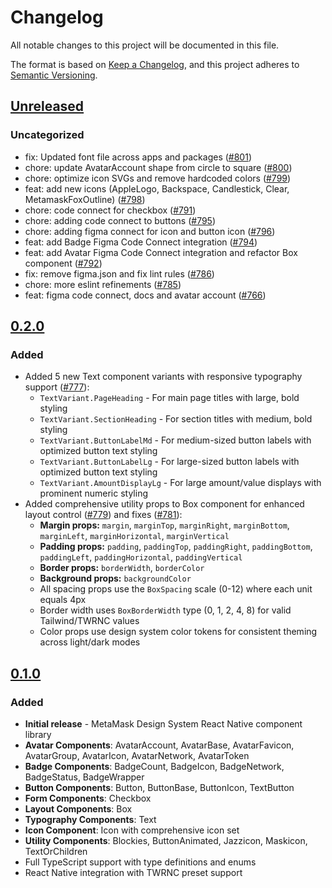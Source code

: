 # Changelog

All notable changes to this project will be documented in this file.

The format is based on [Keep a Changelog](https://keepachangelog.com/en/1.0.0/),
and this project adheres to [Semantic Versioning](https://semver.org/spec/v2.0.0.html).

## [Unreleased]

### Uncategorized

- fix: Updated font file across apps and packages ([#801](https://github.com/MetaMask/metamask-design-system/pull/801))
- chore: update AvatarAccount shape from circle to square ([#800](https://github.com/MetaMask/metamask-design-system/pull/800))
- chore: optimize icon SVGs and remove hardcoded colors ([#799](https://github.com/MetaMask/metamask-design-system/pull/799))
- feat: add new icons (AppleLogo, Backspace, Candlestick, Clear, MetamaskFoxOutline) ([#798](https://github.com/MetaMask/metamask-design-system/pull/798))
- chore: code connect for checkbox ([#791](https://github.com/MetaMask/metamask-design-system/pull/791))
- chore: adding code connect to buttons ([#795](https://github.com/MetaMask/metamask-design-system/pull/795))
- chore: adding figma connect for icon and button icon ([#796](https://github.com/MetaMask/metamask-design-system/pull/796))
- feat: add Badge Figma Code Connect integration ([#794](https://github.com/MetaMask/metamask-design-system/pull/794))
- feat: add Avatar Figma Code Connect integration and refactor Box component ([#792](https://github.com/MetaMask/metamask-design-system/pull/792))
- fix: remove figma.json and fix lint rules ([#786](https://github.com/MetaMask/metamask-design-system/pull/786))
- chore: more eslint refinements ([#785](https://github.com/MetaMask/metamask-design-system/pull/785))
- feat: figma code connect, docs and avatar account ([#766](https://github.com/MetaMask/metamask-design-system/pull/766))

## [0.2.0]

### Added

- Added 5 new Text component variants with responsive typography support ([#777](https://github.com/MetaMask/metamask-design-system/pull/777)):
  - `TextVariant.PageHeading` - For main page titles with large, bold styling
  - `TextVariant.SectionHeading` - For section titles with medium, bold styling
  - `TextVariant.ButtonLabelMd` - For medium-sized button labels with optimized button text styling
  - `TextVariant.ButtonLabelLg` - For large-sized button labels with optimized button text styling
  - `TextVariant.AmountDisplayLg` - For large amount/value displays with prominent numeric styling
- Added comprehensive utility props to Box component for enhanced layout control ([#779](https://github.com/MetaMask/metamask-design-system/pull/779)) and fixes ([#781](https://github.com/MetaMask/metamask-design-system/pull/781)):
  - **Margin props:** `margin`, `marginTop`, `marginRight`, `marginBottom`, `marginLeft`, `marginHorizontal`, `marginVertical`
  - **Padding props:** `padding`, `paddingTop`, `paddingRight`, `paddingBottom`, `paddingLeft`, `paddingHorizontal`, `paddingVertical`
  - **Border props:** `borderWidth`, `borderColor`
  - **Background props:** `backgroundColor`
  - All spacing props use the `BoxSpacing` scale (0-12) where each unit equals 4px
  - Border width uses `BoxBorderWidth` type (0, 1, 2, 4, 8) for valid Tailwind/TWRNC values
  - Color props use design system color tokens for consistent theming across light/dark modes

## [0.1.0]

### Added

- **Initial release** - MetaMask Design System React Native component library
- **Avatar Components**: AvatarAccount, AvatarBase, AvatarFavicon, AvatarGroup, AvatarIcon, AvatarNetwork, AvatarToken
- **Badge Components**: BadgeCount, BadgeIcon, BadgeNetwork, BadgeStatus, BadgeWrapper
- **Button Components**: Button, ButtonBase, ButtonIcon, TextButton
- **Form Components**: Checkbox
- **Layout Components**: Box
- **Typography Components**: Text
- **Icon Component**: Icon with comprehensive icon set
- **Utility Components**: Blockies, ButtonAnimated, Jazzicon, Maskicon, TextOrChildren
- Full TypeScript support with type definitions and enums
- React Native integration with TWRNC preset support

[Unreleased]: https://github.com/MetaMask/metamask-design-system/compare/@metamask/design-system-react-native@0.2.0...HEAD
[0.2.0]: https://github.com/MetaMask/metamask-design-system/compare/@metamask/design-system-react-native@0.1.0...@metamask/design-system-react-native@0.2.0
[0.1.0]: https://github.com/MetaMask/metamask-design-system/releases/tag/@metamask/design-system-react-native@0.1.0
